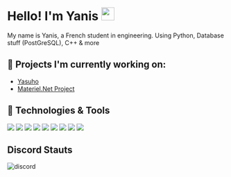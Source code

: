 # Hello! I'm Yanis <img src="https://raw.githubusercontent.com/MartinHeinz/MartinHeinz/master/wave.gif" width="30px">

My name is Yanis, a French student in engineering. Using Python, Database stuff (PostGreSQL), C++ & more

## 🚂 Projects I'm currently working on:

- [Yasuho](https://yasuho.xyz)
- [Materiel.Net Project](https://github.com/jebril92/CESI-MaterielNet)

## 🔧 Technologies & Tools
![](https://img.shields.io/badge/OS-Linux-informational?style=flat&logo=linux&logoColor=white&color=9053e9)
![](https://img.shields.io/badge/Code-Python-informational?style=flat&logo=python&logoColor=white&color=9053e9)
![](https://img.shields.io/badge/Code-C-informational?style=flat&logo=C&logoColor=white&color=9053e9)
![](https://img.shields.io/badge/Code-C++-informational?style=flat&logo=c%2B%2B&logoColor=white&color=9053e9)
![](https://img.shields.io/badge/Code-HTML-informational?style=flat&logoColor=white&color=9053e9&logo=html5)
![](https://img.shields.io/badge/Code-CSS-informational?style=flat&logoColor=white&color=9053e9&logo=css3)
![](https://img.shields.io/badge/Code-JavaScript-informational?style=flat&logo=javascript&logoColor=white&color=9053e9)
![](https://img.shields.io/badge/Shell-Bash-informational?style=flat&logo=gnu-bash&logoColor=white&color=9053e9)
![](https://img.shields.io/badge/Tools-PostgreSQL-informational?style=flat&logo=postgresql&logoColor=white&color=9053e9)

## Discord Stauts
![discord](https://discord.c99.nl/widget/theme-4/228895251576782858.png)
